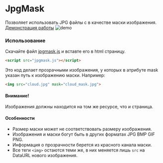 JpgMask
=======
Позволяет использовать JPG файлы с в качестве маски изображения.
[Демонстрация работы](http://borodin.github.io/JpgMask/demo/)
![demo](https://raw.github.com/Borodin/JpgMask/master/demo/demo.png)


### Использование ###
Скачайте файл [jpgmask.js](https://raw.github.com/Borodin/JpgMask/master/lib/jpgmask.js) и вставте его в html страницу.

```html
<script src="jpgmask.js"></script>
```

Это код делает прозрачными изображения, у которых в атрибуте mask указан путь к изображению маски.
Например:

```html
<img src="cloud.jpg" mask="cloud_mask.jpg">
```

#### Внимание! ####
Изображения должны находится на том же ресурсе, что и страница.

#### Особенности ####
* Размер маски может не соответствовать размеру изображения.
* Изображения и маски богут быть в других форматах JPG BMP GIF PNG.
* Информация о прозрачности берется из красного канала маски.
* Все теги `<img>` остаются теми же, в них меняется лишь `src` на DataURL нового изображения.



